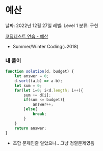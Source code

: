 # 예산

날짜: 2022년 12월 27일
레벨: Level 1
분류: 구현

[코딩테스트 연습 - 예산](https://school.programmers.co.kr/learn/courses/30/lessons/12982)

- Summer/Winter Coding(~2018)

### 내 풀이

```jsx
function solution(d, budget) {
    let answer = 0;
    d.sort((a,b) => a-b);
    let sum = 0;
    for(let i=0; i<d.length; i++){
        sum += d[i];
        if(sum <= budget){
            answer++;
        }else{
            break;
        }
    }
    return answer;
}
```

- 조합 문제인줄 알았으나.. 그냥 정렬문제였음
